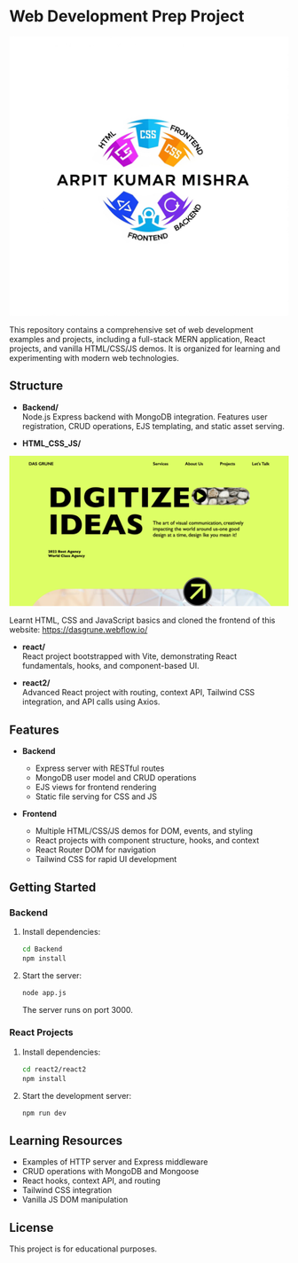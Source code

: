 # Web Development Prep Project

![Web Development Banner](assets/WebDevBanner.png)

This repository contains a comprehensive set of web development examples and projects, including a full-stack MERN application, React projects, and vanilla HTML/CSS/JS demos. It is organized for learning and experimenting with modern web technologies.

## Structure

- **Backend/**  
  Node.js Express backend with MongoDB integration. Features user registration, CRUD operations, EJS templating, and static asset serving.

- **HTML_CSS_JS/**  

![HTML_CSS_JS](assets/DasGrune_Clone.png)

  Learnt HTML, CSS and JavaScript basics and cloned the frontend of this website: https://dasgrune.webflow.io/

- **react/**  
  React project bootstrapped with Vite, demonstrating React fundamentals, hooks, and component-based UI.

- **react2/**  
  Advanced React project with routing, context API, Tailwind CSS integration, and API calls using Axios.

## Features

- **Backend**
  - Express server with RESTful routes
  - MongoDB user model and CRUD operations
  - EJS views for frontend rendering
  - Static file serving for CSS and JS

- **Frontend**
  - Multiple HTML/CSS/JS demos for DOM, events, and styling
  - React projects with component structure, hooks, and context
  - React Router DOM for navigation
  - Tailwind CSS for rapid UI development

## Getting Started

### Backend

1. Install dependencies:
   ```sh
   cd Backend
   npm install
   ```
2. Start the server:
   ```sh
   node app.js
   ```
   The server runs on port 3000.

### React Projects

1. Install dependencies:
   ```sh
   cd react2/react2
   npm install
   ```
2. Start the development server:
   ```sh
   npm run dev
   ```

## Learning Resources

- Examples of HTTP server and Express middleware
- CRUD operations with MongoDB and Mongoose
- React hooks, context API, and routing
- Tailwind CSS integration
- Vanilla JS DOM manipulation

## License

This project is for educational purposes.